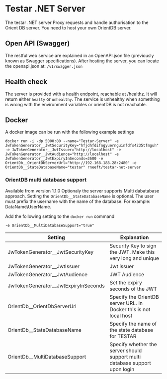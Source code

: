 ﻿# Testar .NET Server
The testar .NET server Proxy requests and handle authorisation to the Orient DB server. You need to host your own OrientDB server. 

## Open API (Swagger)
The restful web service are explained in an OpenAPI.json file (previously known as Swagger specifications).
After hosting the server, you can locate the openapi.json at: `/v1/swagger.json`

## Health check
The server is provided with a health endpoint, reachable at /healthz. It will return either `healty` or `unhealthy`. 
The service is unhealthy when something is wrong with the environment variables or orientDB is not reachable. 

## Docker
A docker image can be run with the following example settings
```
docker run -i -dp 5000:80 --name="Testar-Server" -e JwTokenGenerator__JwtSecurityKey="hfjdhfdifngyuernguinfdfs4235tfmguh" -e JwTokenGenerator__JwtIssuer="http://localhost" -e JwTokenGenerator__JwtAudience="http://localhost" -e JwTokenGenerator__JwtExpiryInSeconds=3600 -e OrientDb__OrientDbServerUrl="http://192.168.188.28:2480" -e OrientDb__StateDatabaseName="testar" rneeft/testar-net-server
```

### OrientDB multi database support
Available from version 1.1.0
Optionaly the server supports Multi dabatabase approach. Setting the `OrientDb__StateDatabaseName` is optional. The user must prefix the username with the name of the database. For example: DataName\UserName. 

Add the following setting to the `docker run` command

```
-e OrientDb__MultiDatabaseSupport="true"
```

| Setting | Explanation |
| --- | --- 
JwTokenGenerator__JwtSecurityKey | Security Key to sign the JWT. Make this very long and unique |
JwTokenGenerator__JwtIssuer | Jwt issuer |
JwTokenGenerator__JwtAudience | JWT Audience |
JwTokenGenerator__JwtExpiryInSeconds | Set the expiry seconds of the JWT |
OrientDb__OrientDbServerUrl | Specify the OrientDB server URL. In Docker this is not local host |
OrientDb__StateDatabaseName | Specify the name of the state database for TESTAR |
OrientDb__MultiDatabaseSupport | Specify whether the server should support multi database support upon login |